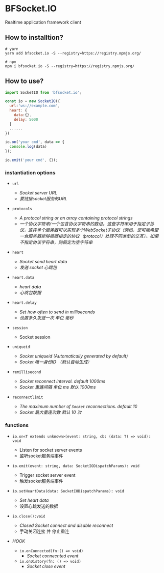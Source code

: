 # BFSocket.IO

Realtime application framework client

## How to installtion?

```shell
# yarn
yarn add bfsocket.io -S --registry=https://registry.npmjs.org/

# npm
npm i bfsocket.io -S --registry=https://registry.npmjs.org/
```

## How to use?

```js
import SocketIO from 'bfsocket.io';

const io = new SocketIO({
  url:'ws://example.com',
  heart: {
    data:{},
    delay: 5000
  }
  ......
})

io.on('your cmd', data => {
  console.log(data)
});

io.emit('your cmd', {});
```

### instantiation options

- `url` 
  - *Socket server URL* 
  - *要链接socket服务的URL*
- `protocols`
  - *A protocol string or an array containing protocol strings*
  - *一个协议字符串/一个包含协议字符串的数组。这些字符串用于指定子协议，这样单个服务器可以实现多个WebSocket子协议（例如，您可能希望一台服务器能够根据指定的协议（protocol）处理不同类型的交互）。如果不指定协议字符串，则假定为空字符串*
- `heart`
  - *Socket send heart data*
  - *发送 socket 心跳包*
- `heart.data`
  - *heart data*
  - *心跳包数据*
- `heart.delay`
  - *Set how often to send in milliseconds*
  - *设置多久发送一次 单位 毫秒*
- `session`
  - Socket session
  
- `uniqueid`
  - *Socket uniqueid (Automatically generated by default)*
  - *Socket 唯一身份ID （默认自动生成）*
- `remillisecond`
  - *Socket reconnect interval. default 1000ms*
  - *Socket 重连间隔 单位 ms 默认 1000ms*
- `reconnectlimit`
  - *The maximum number of `Socket` reconnections. default 10*
  - *Socket 最大重连次数 默认 10 次*



### functions

- `io.on<T extends unknown>(event: string, cb: (data: T) => void): void`
  - Listen for socket server events
  - 监听socket服务端事件
- `io.emit(event: string, data: SocketIODispatchParams): void`
  - Trigger socket server event
  - 触发socket服务端事件

- `io.setHeartData(data: SocketIODispatchParams): void`
  - *Set heart data*
  - 设置心跳发送的数据
- `io.close():void`
  - *Closed Socket connect and disable reconnect*
  - 手动关闭连接 并 停止重连
- *HOOK*
  - `io.onConnected(fn:() => void)`
    - *Socket connecnted event*
  - `io.onDistory(fn: () => void)`
    - *Socket close event*